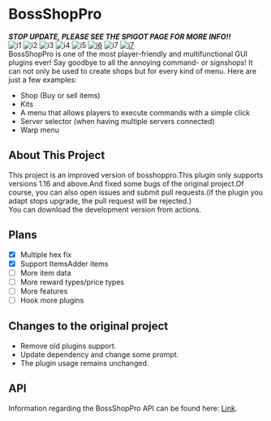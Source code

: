 # BossShopPro
***STOP UPDATE, PLEASE SEE THE SPIGOT PAGE FOR MORE INFO!!***   
![i1](https://img.shields.io/badge/minecraft-1.16+-blue.svg) ![i2](https://img.shields.io/badge/java-8+-blue.svg) ![i3](https://img.shields.io/github/v/release/lijinhong11/BossShopPro) ![i4](https://img.shields.io/github/downloads/lijinhong11/BossShopPro/total) ![i5](https://img.shields.io/github/license/lijinhong11/BossShopPro) [![i6](https://img.shields.io/github/issues/lijinhong11/BossShopPro)](https://github.com/LinsPMStudio/BossShopPro/issues) ![i7](https://img.shields.io/github/issues-pr/lijinhong11/BossShopPro) [![i7](https://img.shields.io/discord/1018696630008033341)](https://discord.gg/aRacBcKwB6)  
BossShopPro is one of the most player-friendly and multifunctional GUI plugins ever! Say goodbye to all the annoying command- or signshops!
It can not only be used to create shops but for every kind of menu. Here are just a few examples:
* Shop (Buy or sell items)
* Kits
* A menu that allows players to execute commands with a simple click
* Server selector (when having multiple servers connected)
* Warp menu

## About This Project
This project is an improved version of bosshoppro.This plugin only supports versions 1.16 and above.And fixed some bugs of the original project.Of course, you can also open issues and submit pull requests.(if the plugin you adapt stops upgrade, the pull request will be rejected.)  
You can download the development version from actions.

## Plans

* [x] Multiple hex fix
* [x] Support ItemsAdder items
* [ ] More item data
* [ ] More reward types/price types
* [ ] More features
* [ ] Hook more plugins

## Changes to the original project 
* Remove old plugins support.  
* Update dependency and change some prompt.
* The plugin usage remains unchanged.

## API
Information regarding the BossShopPro API can be found here: [Link](https://www.spigotmc.org/wiki/bossshoppro-api/).
